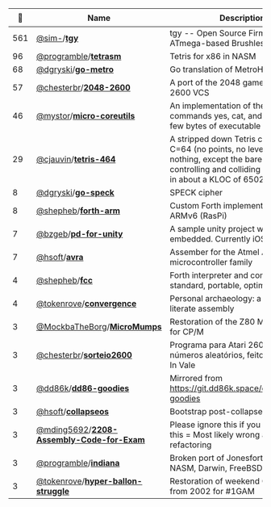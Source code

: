 |:star2: | Name | Description | 🌍|
|---|---|---|---|
|561|[@sim-](https://github.com/sim-)/[**tgy**](https://github.com/sim-/tgy)|tgy -- Open Source Firmware for ATmega-based Brushless ESCs|[:arrow_upper_right:](http://0x.ca/tgy/)|
|96|[@programble](https://github.com/programble)/[**tetrasm**](https://github.com/programble/tetrasm)|Tetris for x86 in NASM||
|68|[@dgryski](https://github.com/dgryski)/[**go-metro**](https://github.com/dgryski/go-metro)|Go translation of MetroHash||
|57|[@chesterbr](https://github.com/chesterbr)/[**2048-2600**](https://github.com/chesterbr/2048-2600)|A port of the 2048 game to the Atari 2600 VCS||
|46|[@mystor](https://github.com/mystor)/[**micro-coreutils**](https://github.com/mystor/micro-coreutils)|An implementation of the unix commands yes, cat, and echo in as few bytes of executable as possible||
|29|[@cjauvin](https://github.com/cjauvin)/[**tetris-464**](https://github.com/cjauvin/tetris-464)|A stripped down Tetris clone for the C=64 (no points, no levels, no nothing, except the bare block falling, controlling and colliding mechanism), in about a KLOC of 6502 assembly.||
|8|[@dgryski](https://github.com/dgryski)/[**go-speck**](https://github.com/dgryski/go-speck)|SPECK cipher||
|8|[@shepheb](https://github.com/shepheb)/[**forth-arm**](https://github.com/shepheb/forth-arm)|Custom Forth implementation for ARMv6 (RasPi)||
|7|[@bzgeb](https://github.com/bzgeb)/[**pd-for-unity**](https://github.com/bzgeb/pd-for-unity)|A sample unity project with pure data embedded.  Currently iOS only. ||
|7|[@hsoft](https://github.com/hsoft)/[**avra**](https://github.com/hsoft/avra)|Assember for the Atmel AVR microcontroller family||
|4|[@shepheb](https://github.com/shepheb)/[**fcc**](https://github.com/shepheb/fcc)|Forth interpreter and compiler - a standard, portable, optimized Forth||
|4|[@tokenrove](https://github.com/tokenrove)/[**convergence**](https://github.com/tokenrove/convergence)|Personal archaeology: a GBA game in literate assembly||
|3|[@MockbaTheBorg](https://github.com/MockbaTheBorg)/[**MicroMumps**](https://github.com/MockbaTheBorg/MicroMumps)|Restoration of the Z80 MicroMumps for CP/M||
|3|[@chesterbr](https://github.com/chesterbr)/[**sorteio2600**](https://github.com/chesterbr/sorteio2600)|Programa para Atari 2600 que sorteia números aleatórios, feito para o Dev In Vale||
|3|[@dd86k](https://github.com/dd86k)/[**dd86-goodies**](https://github.com/dd86k/dd86-goodies)|Mirrored from https://git.dd86k.space/dd86k/dd86-goodies||
|3|[@hsoft](https://github.com/hsoft)/[**collapseos**](https://github.com/hsoft/collapseos)|Bootstrap post-collapse technology|[:arrow_upper_right:](https://collapseos.org)|
|3|[@mding5692](https://github.com/mding5692)/[**2208-Assembly-Code-for-Exam**](https://github.com/mding5692/2208-Assembly-Code-for-Exam)|Please ignore this if you don't need this = Most likely wrong and will need refactoring||
|3|[@programble](https://github.com/programble)/[**indiana**](https://github.com/programble/indiana)|Broken port of Jonesforth to x86_64 NASM, Darwin, FreeBSD, Linux||
|3|[@tokenrove](https://github.com/tokenrove)/[**hyper-ballon-struggle**](https://github.com/tokenrove/hyper-ballon-struggle)|Restoration of weekend GBA game from 2002 for #1GAM||

